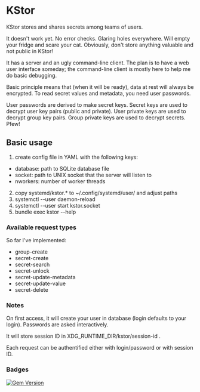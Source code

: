 # KStor

KStor stores and shares secrets among teams of users.

It doesn't work yet. No error checks. Glaring holes everywhere. Will empty your
fridge and scare your cat. Obviously, don't store anything valuable and not
public in KStor!

It has a server and an ugly command-line client. The plan is to have a web user
interface someday; the command-line client is mostly here to help me do basic
debugging.

Basic principle means that (when it will be ready), data at rest will always be
encrypted. To read secret values and metadata, you need user passwords.

User passwords are derived to make secret keys. Secret keys are used to decrypt
user key pairs (public and private). User private keys are used to decrypt
group key pairs. Group private keys are used to decrypt secrets. Pfew!

## Basic usage

1. create config file in YAML with the following keys:
  * database: path to SQLite database file
  * socket: path to UNIX socket that the server will listen to
  * nworkers: number of worker threads
2. copy systemd/kstor.* to ~/.config/systemd/user/ and adjust paths
3. systemctl --user daemon-reload
4. systemctl --user start kstor.socket
5. bundle exec kstor --help

### Available request types

So far I've implemented:
* group-create
* secret-create
* secret-search
* secret-unlock
* secret-update-metadata
* secret-update-value
* secret-delete

### Notes

On first access, it will create your user in database (login defaults to your
login). Passwords are asked interactively.

It will store session ID in XDG_RUNTIME_DIR/kstor/session-id .

Each request can be authentified either with login/password or with session ID.

### Badges

[![Gem Version](https://badge.fury.io/rb/kstor.svg)](https://badge.fury.io/rb/kstor)
